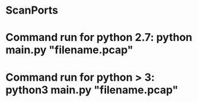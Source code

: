 # ScanPorts
# Command run for python 2.7: python main.py "filename.pcap"
# Command run for python > 3: python3 main.py "filename.pcap"
